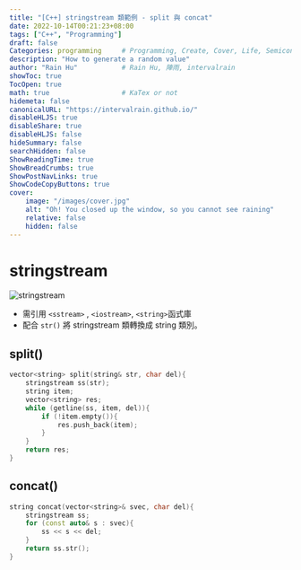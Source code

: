 ```yaml
---
title: "[C++] stringstream 類範例 - split 與 concat"
date: 2022-10-14T00:21:23+08:00
tags: ["C++", "Programming"]
draft: false
Categories: programming     # Programming, Create, Cover, Life, Semiconductor, Leetcode, Logic Design, Daily, OS, CS50, CA
description: "How to generate a random value"                     
author: "Rain Hu"           # Rain Hu, 陣雨, intervalrain
showToc: true
TocOpen: true
math: true                  # KaTex or not
hidemeta: false
canonicalURL: "https://intervalrain.github.io/"
disableHLJS: true
disableShare: true
disableHLJS: false
hideSummary: false
searchHidden: false
ShowReadingTime: true
ShowBreadCrumbs: true
ShowPostNavLinks: true
ShowCodeCopyButtons: true
cover:
    image: "/images/cover.jpg"
    alt: "Oh! You closed up the window, so you cannot see raining"
    relative: false
    hidden: false
---
```

# stringstream
![stringstream](http://www.pconline.com.cn/pcedu/empolder/gj/c/0504/pic/08cppios01.gif)
+ 需引用 `<sstream>` , `<iostream>`, `<string>`函式庫
+ 配合 `str()` 將 stringstream 類轉換成 string 類別。
## split()
```C++
vector<string> split(string& str, char del){
    stringstream ss(str);
    string item;
    vector<string> res;
    while (getline(ss, item, del)){
        if (!item.empty()){
            res.push_back(item);
        }
    }
    return res;
}
```

## concat()
```C++
string concat(vector<string>& svec, char del){
    stringstream ss;
    for (const auto& s : svec){
        ss << s << del;
    }
    return ss.str();
}
```